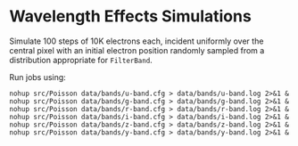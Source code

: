 # Wavelength Effects Simulations

Simulate 100 steps of 10K electrons each, incident uniformly over the central pixel
with an initial electron position randomly sampled from a distribution appropriate
for `FilterBand`.

Run jobs using:
```
nohup src/Poisson data/bands/u-band.cfg > data/bands/u-band.log 2>&1 &
nohup src/Poisson data/bands/g-band.cfg > data/bands/g-band.log 2>&1 &
nohup src/Poisson data/bands/r-band.cfg > data/bands/r-band.log 2>&1 &
nohup src/Poisson data/bands/i-band.cfg > data/bands/i-band.log 2>&1 &
nohup src/Poisson data/bands/z-band.cfg > data/bands/z-band.log 2>&1 &
nohup src/Poisson data/bands/y-band.cfg > data/bands/y-band.log 2>&1 &
```

